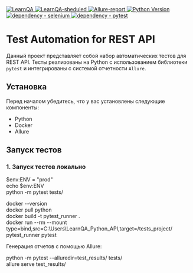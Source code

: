 <a href="https://github.com/Badx86/LearnQA_Python_API/actions/workflows/LearnQA.yml">
    <img alt="LearnQA" src="https://github.com/Badx86/LearnQA_Python_API/actions/workflows/LearnQA.yml/badge.svg">
</a>
<a href="https://github.com/Badx86/LearnQA_Python_API/actions/workflows/LearnQA-schedule.yml">
    <img alt="LearnQA-sheduled" src="https://github.com/Badx86/LearnQA_Python_API/actions/workflows/LearnQA-schedule.yml/badge.svg">
</a>
<a href="https://badx86.github.io/LearnQA_Python_API/">
    <img alt="Allure-report" src="https://img.shields.io/badge/Allure%20Report-deployed-green">
</a>
<a href="https://www.python.org/doc/versions/">
    <img alt="Python Version" src="https://img.shields.io/badge/python-3.11-blue">
</a>  
<a href="https://pypi.org/project/selenium">
    <img alt="dependency - selenium" src="https://img.shields.io/badge/dependency-selenium-blue?logo=selenium&logoColor=white">
</a>  
<a href="https://pypi.org/project/pytest">
    <img alt="dependency - pytest" src="https://img.shields.io/badge/dependency-pytest-blue?logo=pytest&logoColor=white">
</a>  

# Test Automation for REST API

Данный проект представляет собой набор автоматических тестов для REST API. Тесты реализованы на Python с использованием библиотеки `pytest` и интегрированы с системой отчетности `Allure`.

## Установка

Перед началом убедитесь, что у вас установлены следующие компоненты:

- Python
- Docker
- Allure

## Запуск тестов

### 1. Запуск тестов локально

$env:ENV = "prod"  
echo $env:ENV  
python -m pytest tests/

docker --version  
docker pull python  
docker build -t pytest_runner .  
docker run --rm --mount type=bind,src=C:\\Users\\LearnQA_Python_API,target=/tests_project/ pytest_runner pytest

Генерация отчетов с помощью Allure:

python -m pytest --alluredir=test_results/ tests/  
allure serve test_results/
